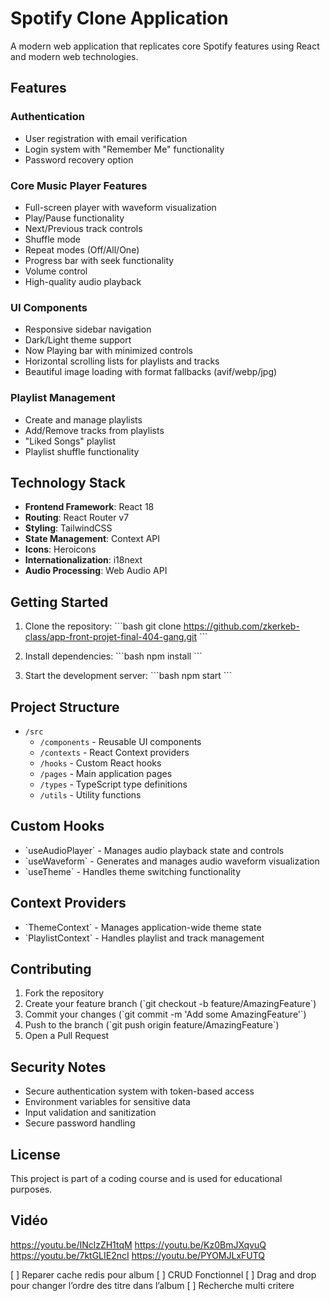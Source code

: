 # Spotify Clone Application

A modern web application that replicates core Spotify features using React and modern web technologies.

## Features

### Authentication
- User registration with email verification
- Login system with "Remember Me" functionality
- Password recovery option

### Core Music Player Features
- Full-screen player with waveform visualization
- Play/Pause functionality
- Next/Previous track controls
- Shuffle mode
- Repeat modes (Off/All/One)
- Progress bar with seek functionality
- Volume control
- High-quality audio playback

### UI Components
- Responsive sidebar navigation
- Dark/Light theme support
- Now Playing bar with minimized controls
- Horizontal scrolling lists for playlists and tracks
- Beautiful image loading with format fallbacks (avif/webp/jpg)

### Playlist Management
- Create and manage playlists
- Add/Remove tracks from playlists
- "Liked Songs" playlist
- Playlist shuffle functionality

## Technology Stack

- **Frontend Framework**: React 18
- **Routing**: React Router v7
- **Styling**: TailwindCSS
- **State Management**: Context API
- **Icons**: Heroicons
- **Internationalization**: i18next
- **Audio Processing**: Web Audio API

## Getting Started

1. Clone the repository:
\`\`\`bash
git clone https://github.com/zkerkeb-class/app-front-projet-final-404-gang.git
\`\`\`

2. Install dependencies:
\`\`\`bash
npm install
\`\`\`

3. Start the development server:
\`\`\`bash
npm start
\`\`\`

## Project Structure

- `/src`
  - `/components` - Reusable UI components
  - `/contexts` - React Context providers
  - `/hooks` - Custom React hooks
  - `/pages` - Main application pages
  - `/types` - TypeScript type definitions
  - `/utils` - Utility functions

## Custom Hooks

- \`useAudioPlayer\` - Manages audio playback state and controls
- \`useWaveform\` - Generates and manages audio waveform visualization
- \`useTheme\` - Handles theme switching functionality

## Context Providers

- \`ThemeContext\` - Manages application-wide theme state
- \`PlaylistContext\` - Handles playlist and track management

## Contributing

1. Fork the repository
2. Create your feature branch (\`git checkout -b feature/AmazingFeature\`)
3. Commit your changes (\`git commit -m 'Add some AmazingFeature'\`)
4. Push to the branch (\`git push origin feature/AmazingFeature\`)
5. Open a Pull Request

## Security Notes

- Secure authentication system with token-based access
- Environment variables for sensitive data
- Input validation and sanitization
- Secure password handling

## License

This project is part of a coding course and is used for educational purposes.

## Vidéo

https://youtu.be/INclzZH1tqM
https://youtu.be/Kz0BmJXqvuQ
https://youtu.be/7ktGLIE2ncI
https://youtu.be/PYOMJLxFUTQ

[ ]  Reparer cache redis pour album
[ ]  CRUD Fonctionnel
[ ]  Drag and drop pour changer l’ordre des titre dans l’album
[ ]  Recherche multi critere
